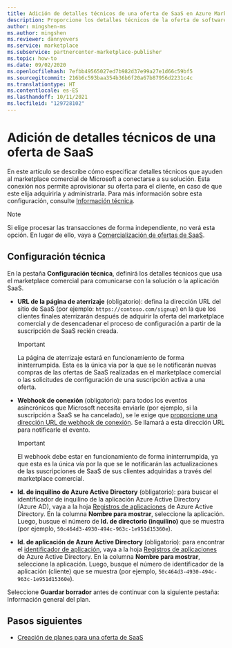 ```yaml
---
title: Adición de detalles técnicos de una oferta de SaaS en Azure Marketplace
description: Proporcione los detalles técnicos de la oferta de software como servicio (SaaS) en Azure Marketplace.
author: mingshen-ms
ms.author: mingshen
ms.reviewer: dannyevers
ms.service: marketplace
ms.subservice: partnercenter-marketplace-publisher
ms.topic: how-to
ms.date: 09/02/2020
ms.openlocfilehash: 7efbb49565027ed7b982d37e99a27e1d66c59bf5
ms.sourcegitcommit: 216b6c593baa354b36b6f20a67b87956d2231c4c
ms.translationtype: HT
ms.contentlocale: es-ES
ms.lasthandoff: 10/11/2021
ms.locfileid: "129728102"
---
```

# <a name="add-technical-details-for-a-saas-offer"></a>Adición de detalles técnicos de una oferta de SaaS

En este artículo se describe cómo especificar detalles técnicos que ayuden al marketplace comercial de Microsoft a conectarse a su solución. Esta conexión nos permite aprovisionar su oferta para el cliente, en caso de que este elija adquirirla y administrarla. Para más información sobre esta configuración, consulte [Información técnica](plan-saas-offer.md#technical-information).

> [!NOTE]
> Si elige procesar las transacciones de forma independiente, no verá esta opción. En lugar de ello, vaya a [Comercialización de ofertas de SaaS](create-new-saas-offer-marketing.md).

## <a name="technical-configuration"></a>Configuración técnica

En la pestaña **Configuración técnica**, definirá los detalles técnicos que usa el marketplace comercial para comunicarse con la solución o la aplicación SaaS. 

- **URL de la página de aterrizaje** (obligatorio): defina la dirección URL del sitio de SaaS (por ejemplo: `https://contoso.com/signup`) en la que los clientes finales aterrizarán después de adquirir la oferta del marketplace comercial y de desencadenar el proceso de configuración a partir de la suscripción de SaaS recién creada.

  > [!IMPORTANT]
  > La página de aterrizaje estará en funcionamiento de forma ininterrumpida. Esta es la única vía por la que se le notificarán nuevas compras de las ofertas de SaaS realizadas en el marketplace comercial o las solicitudes de configuración de una suscripción activa a una oferta.

- **Webhook de conexión** (obligatorio): para todos los eventos asincrónicos que Microsoft necesita enviarle (por ejemplo, si la suscripción a SaaS se ha cancelado), se le exige que [proporcione una dirección URL de webhook de conexión](./partner-center-portal/pc-saas-fulfillment-api-v2.md#implementing-a-webhook-on-the-saas-service). Se llamará a esta dirección URL para notificarle el evento.

  > [!IMPORTANT]
  > El webhook debe estar en funcionamiento de forma ininterrumpida, ya que esta es la única vía por la que se le notificarán las actualizaciones de las suscripciones de SaaS de sus clientes adquiridas a través del marketplace comercial.

- **Id. de inquilino de Azure Active Directory** (obligatorio): para buscar el identificador de inquilino de la aplicación Azure Active Directory (Azure AD), vaya a la hoja [Registros de aplicaciones](https://portal.azure.com/#blade/Microsoft_AAD_RegisteredApps/ApplicationsListBlade) de Azure Active Directory. En la columna **Nombre para mostrar**, seleccione la aplicación. Luego, busque el número de **Id. de directorio (inquilino)** que se muestra (por ejemplo, `50c464d3-4930-494c-963c-1e951d15360e`).

- **Id. de aplicación de Azure Active Directory** (obligatorio): para encontrar el [identificador de aplicación](../active-directory/develop/howto-create-service-principal-portal.md#get-tenant-and-app-id-values-for-signing-in), vaya a la hoja [Registros de aplicaciones](https://portal.azure.com/#blade/Microsoft_AAD_RegisteredApps/ApplicationsListBlade) de Azure Active Directory. En la columna **Nombre para mostrar**, seleccione la aplicación. Luego, busque el número de identificador de la aplicación (cliente) que se muestra (por ejemplo, `50c464d3-4930-494c-963c-1e951d15360e`).

Seleccione **Guardar borrador** antes de continuar con la siguiente pestaña: Información general del plan.

## <a name="next-steps"></a>Pasos siguientes

- [Creación de planes para una oferta de SaaS](create-new-saas-offer-plans.md)